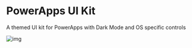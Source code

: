 # PowerApps UI Kit
A themed UI kit for PowerApps with Dark Mode and OS specific controls

![img]("https://github.com/Feincraft/PowerAppsFluentUI/blob/main/FluentUI.gif")
